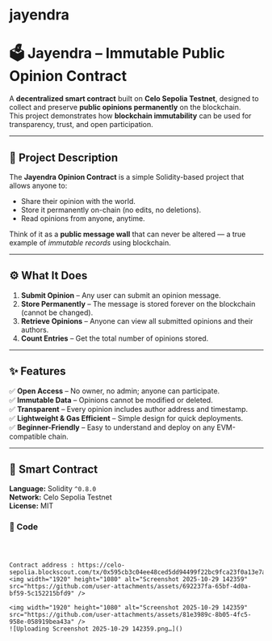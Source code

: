 # jayendra
# 🗳️ Jayendra – Immutable Public Opinion Contract

A **decentralized smart contract** built on **Celo Sepolia Testnet**, designed to collect and preserve **public opinions permanently** on the blockchain.  
This project demonstrates how **blockchain immutability** can be used for transparency, trust, and open participation.

---

## 🧠 Project Description

The **Jayendra Opinion Contract** is a simple Solidity-based project that allows anyone to:

- Share their opinion with the world.  
- Store it permanently on-chain (no edits, no deletions).  
- Read opinions from anyone, anytime.

Think of it as a **public message wall** that can never be altered — a true example of *immutable records* using blockchain.

---

## ⚙️ What It Does

1. **Submit Opinion** – Any user can submit an opinion message.  
2. **Store Permanently** – The message is stored forever on the blockchain (cannot be changed).  
3. **Retrieve Opinions** – Anyone can view all submitted opinions and their authors.  
4. **Count Entries** – Get the total number of opinions stored.

---

## ✨ Features

✅ **Open Access** – No owner, no admin; anyone can participate.  
✅ **Immutable Data** – Opinions cannot be modified or deleted.  
✅ **Transparent** – Every opinion includes author address and timestamp.  
✅ **Lightweight & Gas Efficient** – Simple design for quick deployments.  
✅ **Beginner-Friendly** – Easy to understand and deploy on any EVM-compatible chain.

---

## 🧩 Smart Contract

**Language:** Solidity `^0.8.0`  
**Network:** Celo Sepolia Testnet  
**License:** MIT  

### 📄 Code

```solidity



Contract address : https://celo-sepolia.blockscout.com/tx/0x595cb3c04ee48ced5dd94499f22bc9fca23f0a13e7ad60dcc387d8c99a40921a
<img width="1920" height="1080" alt="Screenshot 2025-10-29 142359" src="https://github.com/user-attachments/assets/692237fa-65bf-4d0a-bf59-5c152215bfd9" />

<img width="1920" height="1080" alt="Screenshot 2025-10-29 142359" src="https://github.com/user-attachments/assets/81e3989c-8b05-4fc5-958e-058919bea43a" />
![Uploading Screenshot 2025-10-29 142359.png…]()
